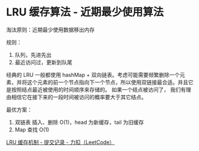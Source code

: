# LRU 缓存算法 - 近期最少使用算法

淘汰原则：近期最少使用数据移出内存

规则：
1. 队列，先进先出
2. 最近访问过，更新到队尾

经典的 LRU 一般都使用 hashMap + 双向链表。考虑可能需要频繁删除一个元素，并将这个元素的前一个节点指向下一个节点，所以使用双链接最合适。并且它是按照结点最近被使用的时间顺序来存储的。 如果一个结点被访问了， 我们有理由相信它在接下来的一段时间被访问的概率要大于其它结点。

最优方案：
1. 双链表 插入、删除 O(1)，head 为新缓存，tail 为旧缓存
2. Map 查找 O(1)

[LRU 缓存机制 - 提交记录 - 力扣（LeetCode）](https://leetcode-cn.com/submissions/detail/215182646/)

